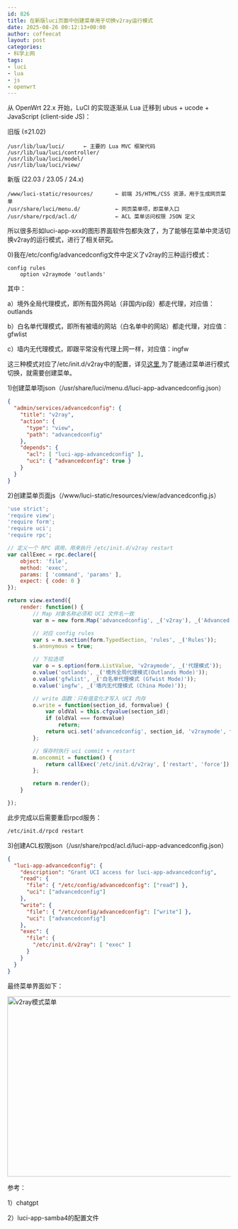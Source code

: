 ```yaml
---
id: 826
title: 在新版luci页面中创建菜单用于切换v2ray运行模式
date: 2025-08-26 00:12:13+00:00
author: coffeecat
layout: post
categories:
- 科学上网
tags:
- luci
- lua
- js
- openwrt
---
```


从 OpenWrt 22.x 开始，LuCI 的实现逐渐从 Lua 迁移到 ubus + ucode + JavaScript (client-side JS)：

旧版 (≤21.02)
```vim
/usr/lib/lua/luci/      ← 主要的 Lua MVC 框架代码
/usr/lib/lua/luci/controller/
/usr/lib/lua/luci/model/
/usr/lib/lua/luci/view/
```
新版 (22.03 / 23.05 / 24.x)
```vim
/www/luci-static/resources/       ← 前端 JS/HTML/CSS 资源，用于生成网页菜单
/usr/share/luci/menu.d/           ← 网页菜单项，即菜单入口
/usr/share/rpcd/acl.d/            ← ACL 菜单访问权限 JSON 定义
```
所以很多形如luci-app-xxx的图形界面软件包都失效了，为了能够在菜单中灵活切换v2ray的运行模式，进行了相关研究。

0)我在/etc/config/advancedconfig文件中定义了v2ray的三种运行模式：
```vim
config rules
	option v2raymode 'outlands'
```
其中：

a）境外全局代理模式，即所有国外网站（非国内ip段）都走代理，对应值：outlands

b）白名单代理模式，即所有被墙的网站（白名单中的网站）都走代理，对应值：gfwlist

c）墙内无代理模式，即跟平常没有代理上网一样，对应值：ingfw

这三种模式对应了/etc/init.d/v2ray中的配置，详见<a href="https://jibenfa.github.io/科学上网/2025/08/19/E59CA8openwrtE4B88BE4BDBFE794A8chinadns-ngE690ADE9858Dv2rayE5AE9EE78EB0E9808FE6988EE4BBA3E79086/">这里</a>,为了能通过菜单进行模式切换，就需要创建菜单。

1)创建菜单项json（/usr/share/luci/menu.d/luci-app-advancedconfig.json）
```json
{
  "admin/services/advancedconfig": {
    "title": "v2ray",
    "action": {
      "type": "view",
      "path": "advancedconfig"
    },
    "depends": { 
      "acl": [ "luci-app-advancedconfig" ],
      "uci": { "advancedconfig": true } 
    }
  }
}
```

2)创建菜单页面js（/www/luci-static/resources/view/advancedconfig.js）
```js
'use strict';
'require view';
'require form';
'require uci';
'require rpc';

// 定义一个 RPC 调用，用来执行 /etc/init.d/v2ray restart
var callExec = rpc.declare({
    object: 'file',
    method: 'exec',
    params: [ 'command', 'params' ],
    expect: { code: 0 }
});

return view.extend({
    render: function() {
        // Map 对象名称必须和 UCI 文件名一致
        var m = new form.Map('advancedconfig', _('v2ray'), _('Advanced config for v2ray'));

        // 对应 config rules
        var s = m.section(form.TypedSection, 'rules', _('Rules'));
        s.anonymous = true;

        // 下拉选项
        var o = s.option(form.ListValue, 'v2raymode', _('代理模式'));
        o.value('outlands', _('境外全局代理模式(Outlands Mode)'));
        o.value('gfwlist', _('白名单代理模式 (Gfwist Mode)'));
        o.value('ingfw', _('墙内无代理模式 (China Mode)'));

        // write 函数：只有值变化才写入 UCI 内存
        o.write = function(section_id, formvalue) {
            var oldVal = this.cfgvalue(section_id);
            if (oldVal === formvalue)
                return;
            return uci.set('advancedconfig', section_id, 'v2raymode', formvalue);
        };

        // 保存时执行 uci commit + restart
        m.oncommit = function() {
            return callExec('/etc/init.d/v2ray', ['restart', 'force']);
        };

        return m.render();
    }

});

```
此步完成以后需要重启rpcd服务：
```bash
/etc/init.d/rpcd restart
```

3)创建ACL权限json（/usr/share/rpcd/acl.d/luci-app-advancedconfig.json）
```json
{
  "luci-app-advancedconfig": {
    "description": "Grant UCI access for luci-app-advancedconfig",
    "read": {
      "file": { "/etc/config/advancedconfig": ["read"] },
      "uci": ["advancedconfig"]
    },
    "write": {
      "file": { "/etc/config/advancedconfig": ["write"] },
      "uci": ["advancedconfig"]
    },
    "exec": {
      "file": {
        "/etc/init.d/v2ray": [ "exec" ]
      }
    }
  }
}
```

最终菜单界面如下：

<img src="https://jibenfa.github.io/uploads/2025/08/v2menu.png" width="1437" height="406" alt="v2ray模式菜单" />

参考：

1）chatgpt

2）luci-app-samba4的配置文件

